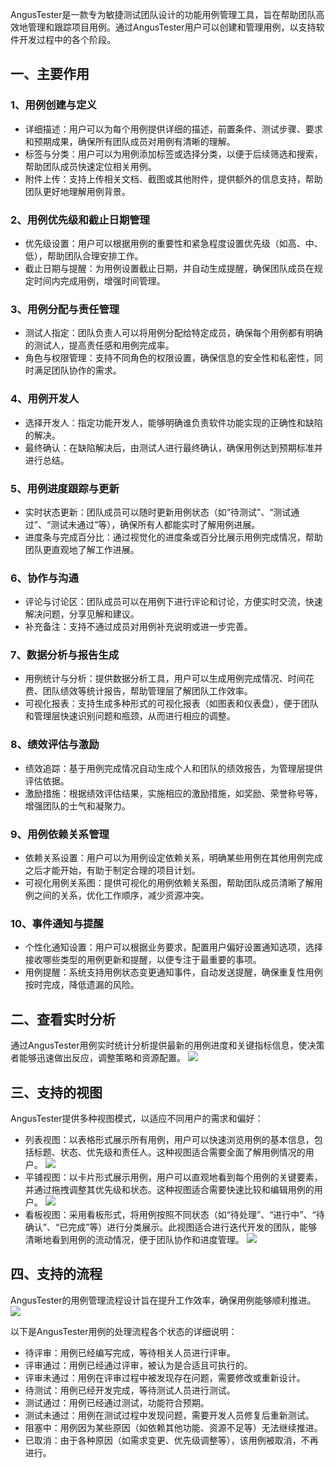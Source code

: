 [//]: # (功能用例介绍)

[//]: # (=====)

AngusTester是一款专为敏捷测试团队设计的功能用例管理工具，旨在帮助团队高效地管理和跟踪项目用例。通过AngusTester用户可以创建和管理用例，以支持软件开发过程中的各个阶段。

## 一、主要作用

### 1、用例创建与定义

- 详细描述：用户可以为每个用例提供详细的描述，前置条件、测试步骤、要求和预期成果，确保所有团队成员对用例有清晰的理解。
- 标签与分类：用户可以为用例添加标签或选择分类，以便于后续筛选和搜索，帮助团队成员快速定位相关用例。
- 附件上传：支持上传相关文档、截图或其他附件，提供额外的信息支持，帮助团队更好地理解用例背景。

### 2、用例优先级和截止日期管理

- 优先级设置：用户可以根据用例的重要性和紧急程度设置优先级（如高、中、低），帮助团队合理安排工作。
- 截止日期与提醒：为用例设置截止日期，并自动生成提醒，确保团队成员在规定时间内完成用例，增强时间管理。

### 3、用例分配与责任管理

- 测试人指定：团队负责人可以将用例分配给特定成员，确保每个用例都有明确的测试人，提高责任感和用例完成率。
- 角色与权限管理：支持不同角色的权限设置，确保信息的安全性和私密性，同时满足团队协作的需求。

### 4、用例开发人

- 选择开发人：指定功能开发人，能够明确谁负责软件功能实现的正确性和缺陷的解决。
- 最终确认：在缺陷解决后，由测试人进行最终确认，确保用例达到预期标准并进行总结。

### 5、用例进度跟踪与更新

- 实时状态更新：团队成员可以随时更新用例状态（如“待测试”、“测试通过”、“测试未通过”等），确保所有人都能实时了解用例进展。
- 进度条与完成百分比：通过视觉化的进度条或百分比展示用例完成情况，帮助团队更直观地了解工作进展。

### 6、协作与沟通

- 评论与讨论区：团队成员可以在用例下进行评论和讨论，方便实时交流，快速解决问题，分享见解和建议。
- 补充备注：支持不通过成员对用例补充说明或进一步完善。

### 7、数据分析与报告生成

- 用例统计与分析：提供数据分析工具，用户可以生成用例完成情况、时间花费、团队绩效等统计报告，帮助管理层了解团队工作效率。
- 可视化报表：支持生成多种形式的可视化报表（如图表和仪表盘），便于团队和管理层快速识别问题和瓶颈，从而进行相应的调整。

### 8、绩效评估与激励

- 绩效追踪：基于用例完成情况自动生成个人和团队的绩效报告，为管理层提供评估依据。
- 激励措施：根据绩效评估结果，实施相应的激励措施，如奖励、荣誉称号等，增强团队的士气和凝聚力。

### 9、用例依赖关系管理

- 依赖关系设置：用户可以为用例设定依赖关系，明确某些用例在其他用例完成之后才能开始，有助于制定合理的项目计划。
- 可视化用例关系图：提供可视化的用例依赖关系图，帮助团队成员清晰了解用例之间的关系，优化工作顺序，减少资源冲突。

### 10、事件通知与提醒

- 个性化通知设置：用户可以根据业务要求，配置用户偏好设置通知选项，选择接收哪些类型的用例更新和提醒，以便专注于最重要的事项。
- 用例提醒：系统支持用例状态变更通知事件，自动发送提醒，确保重复性用例按时完成，降低遗漏的风险。

## 二、查看实时分析

通过AngusTester用例实时统计分析提供最新的用例进度和关键指标信息，使决策者能够迅速做出反应，调整策略和资源配置。
![](https://bj-c1-prod-files.xcan.cloud/storage/pubapi/v1/file/case-real-summary.png?fid=251751417168003217&fpt=NmJnZnZdLAwA9tiC7H3s2b0AXdMgAOC1JbTq7xdU)

## 三、支持的视图

AngusTester提供多种视图模式，以适应不同用户的需求和偏好：

- 列表视图：以表格形式展示所有用例，用户可以快速浏览用例的基本信息，包括标题、状态、优先级和责任人。这种视图适合需要全面了解用例情况的用户。
  ![](https://bj-c1-prod-files.xcan.cloud/storage/pubapi/v1/file/case-view-list.png?fid=251751417168003221&fpt=fASulO050TVu4WEXCwulyvngdPSblwdFTFj5AylA)
- 平铺视图：以卡片形式展示用例，用户可以直观地看到每个用例的关键要素，并通过拖拽调整其优先级和状态。这种视图适合需要快速比较和编辑用例的用户。
  ![](https://bj-c1-prod-files.xcan.cloud/storage/pubapi/v1/file/case-view-plat.png?fid=251751417168003223&fpt=qUB7dVYL9gjEnukdgtrPYqCf84iQxvmrajg8T0Q2)
- 看板视图：采用看板形式，将用例按照不同状态（如“待处理”、“进行中”、“待确认”、“已完成”等）进行分类展示。此视图适合进行迭代开发的团队，能够清晰地看到用例的流动情况，便于团队协作和进度管理。
  ![](https://bj-c1-prod-files.xcan.cloud/storage/pubapi/v1/file/case-view-kanban.png?fid=251751417168003219&fpt=FcCUBadV4HWCJYdCy7YRrsURqVC7c4qAsAP1eaNn)

## 四、支持的流程

AngusTester的用例管理流程设计旨在提升工作效率，确保用例能够顺利推进。
![](https://bj-c1-prod-files.xcan.cloud/storage/pubapi/v1/file/case-handle-flow.png?fid=251751417168003215&fpt=lX82ptXVMXdtz3OmhHeUeRDKlVBLkz9vdtAzfZ8l)

以下是AngusTester用例的处理流程各个状态的详细说明：

- 待评审：用例已经编写完成，等待相关人员进行评审。
- 评审通过：用例已经通过评审，被认为是合适且可执行的。
- 评审未通过：用例在评审过程中被发现存在问题，需要修改或重新设计。
- 待测试：用例已经开发完成，等待测试人员进行测试。
- 测试通过：用例已经通过测试，功能符合预期。
- 测试未通过：用例在测试过程中发现问题，需要开发人员修复后重新测试。
- 阻塞中：用例因为某些原因（如依赖其他功能、资源不足等）无法继续推进。
- 已取消：由于各种原因（如需求变更、优先级调整等），该用例被取消，不再进行。
